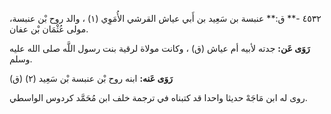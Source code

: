 ٤٥٣٢ -** ق:** عنبسة بن سَعِيد بن أَبي عياش القرشي الأُمَوِي (١) ، والد روح بْن عنبسة، مولى عُثْمَان بْن عفان.

**رَوَى عَن:** جدته لأبيه أم عياش (ق) ، وكانت مولاة لرقية بنت رسول اللَّه صلى الله عليه وسلم.

**رَوَى عَنه:** ابنه روح بْن عنبسة بْن سَعِيد (٢) (ق)

روى له ابن مَاجَهْ حديثا واحدا قد كتبناه في ترجمة خلف ابن مُحَمَّد كردوس الواسطي.